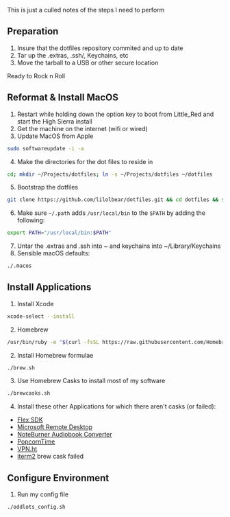 This is just a culled notes of the steps I need to perform

## Preparation
1. Insure that the dotfiles repository commited and up to date
2. Tar up the .extras, .ssh/, Keychains, etc
3. Move the tarball to a USB or other secure location

Ready to Rock n Roll

## Reformat & Install MacOS
1. Restart while holding down the option key to boot from Little_Red and start the High Sierra install
2. Get the machine on the internet (wifi or wired)
3. Update MacOS from Apple
```bash
sudo softwareupdate -i -a
```

4. Make the directories for the dot files to reside in
```bash
cd; mkdir ~/Projects/dotfiles; ln -s ~/Projects/dotfiles ~/dotfiles
```

5. Bootstrap the dotfiles
```bash
git clone https://github.com/lilolbear/dotfiles.git && cd dotfiles && source bootstrap.sh
```

6. Make sure `~/.path` adds `/usr/local/bin` to the `$PATH` by adding the following:
```bash
export PATH="/usr/local/bin:$PATH"
```

7. Untar the .extras and .ssh into ~ and keychains into ~/Library/Keychains
8. Sensible macOS defaults:
```bash
./.macos
```

## Install Applications
1. Install Xcode
```bash
xcode-select --install
```

2. Homebrew
```bash
/usr/bin/ruby -e "$(curl -fsSL https://raw.githubusercontent.com/Homebrew/install/master/install)"
```

2. Install Homebrew formulae
```bash
./brew.sh
```

3. Use Homebrew Casks to install most of my software
```bash
./brewcasks.sh
```

4. Install these other Applications for which there aren't casks (or failed):
  - [Flex SDK](http://flex.apache.org/installer.html)
  - [Microsoft Remote Desktop](https://itunes.apple.com/us/app/microsoft-remote-desktop-10/id1295203466?mt=12)
  - [NoteBurner Audiobook Converter](http://www.noteburner.com/noteburner-itunes-drm-audio-converter.dmg)
  - [PopcornTime](https://popcorn-time.to/mac.html)
  - [VPN.ht](https://github.com/VPNht/desktop/releases/download/v0.0.3/VPN.ht-0.0.3.pkg)
  - [iterm2](https://www.iterm2.com/downloads.html) brew cask failed

## Configure Environment
1. Run my config file
```bash
./oddlots_config.sh
```
